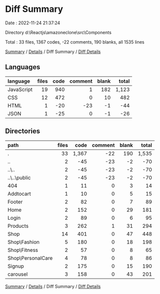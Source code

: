# Diff Summary

Date : 2022-11-24 21:37:24

Directory d:\\Reactjs\\amazoneclone\\src\\Components

Total : 33 files,  1367 codes, -22 comments, 190 blanks, all 1535 lines

[Summary](results.md) / [Details](details.md) / Diff Summary / [Diff Details](diff-details.md)

## Languages
| language | files | code | comment | blank | total |
| :--- | ---: | ---: | ---: | ---: | ---: |
| JavaScript | 19 | 940 | 1 | 182 | 1,123 |
| CSS | 12 | 472 | 0 | 10 | 482 |
| HTML | 1 | -20 | -23 | -1 | -44 |
| JSON | 1 | -25 | 0 | -1 | -26 |

## Directories
| path | files | code | comment | blank | total |
| :--- | ---: | ---: | ---: | ---: | ---: |
| . | 33 | 1,367 | -22 | 190 | 1,535 |
| .. | 2 | -45 | -23 | -2 | -70 |
| ..\\.. | 2 | -45 | -23 | -2 | -70 |
| ..\\..\\public | 2 | -45 | -23 | -2 | -70 |
| 404 | 1 | 11 | 0 | 3 | 14 |
| Addtocart | 1 | 10 | 0 | 5 | 15 |
| Footer | 2 | 82 | 0 | 7 | 89 |
| Home | 2 | 152 | 0 | 29 | 181 |
| Login | 2 | 89 | 0 | 6 | 95 |
| Products | 3 | 262 | 1 | 31 | 294 |
| Shop | 14 | 401 | 0 | 47 | 448 |
| Shop\\Fashion | 5 | 180 | 0 | 18 | 198 |
| Shop\\Fitness | 2 | 57 | 0 | 8 | 65 |
| Shop\\PersonalCare | 4 | 78 | 0 | 8 | 86 |
| Signup | 2 | 175 | 0 | 15 | 190 |
| carousel | 3 | 158 | 0 | 43 | 201 |

[Summary](results.md) / [Details](details.md) / Diff Summary / [Diff Details](diff-details.md)